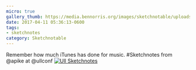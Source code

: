 ```yaml
---
micro: true
gallery_thumb: https://media.bennorris.org/images/sketchnotable/uploads/2018/b827275a2b.jpg
date: 2017-04-11 05:36:13-0600
tags:
- sketchnotes
category: Sketchnotable
---
```


Remember how much iTunes has done for music. #Sketchnotes from @apike at @ullconf [![Ull Sketchnotes](https://media.bennorris.org/images/sketchnotable/uploads/2018/b827275a2b.jpg)](https://media.bennorris.org/images/sketchnotable/uploads/2018/b827275a2b.jpg)